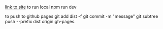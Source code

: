 [link to site](https://daffafirtiyan.github.io/portfolio/)
to run local
npm run dev

to push to github pages
git add dist -f
git commit -m "message"
git subtree push --prefix dist origin gh-pages